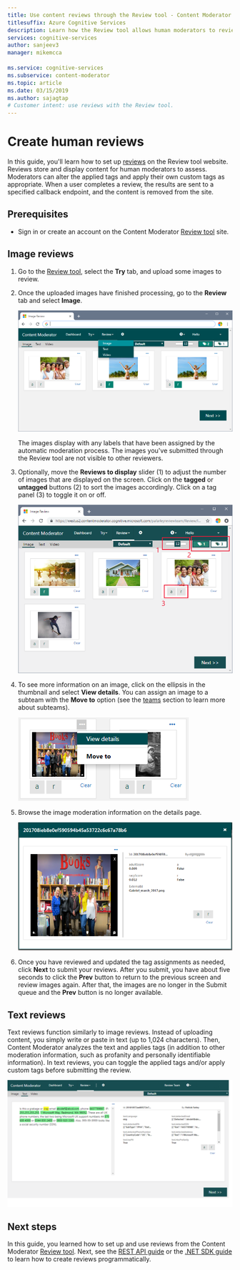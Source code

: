 ```yaml
---
title: Use content reviews through the Review tool - Content Moderator
titlesuffix: Azure Cognitive Services
description: Learn how the Review tool allows human moderators to review images in a web portal.
services: cognitive-services
author: sanjeev3
manager: mikemcca

ms.service: cognitive-services
ms.subservice: content-moderator
ms.topic: article
ms.date: 03/15/2019
ms.author: sajagtap
# Customer intent: use reviews with the Review tool.
---
```


# Create human reviews

In this guide, you'll learn how to set up [reviews](./review-api.md#reviews) on the Review tool website. Reviews store and display content for human moderators to assess. Moderators can alter the applied tags and apply their own custom tags as appropriate. When a user completes a review, the results are sent to a specified callback endpoint, and the content is removed from the site.

## Prerequisites

- Sign in or create an account on the Content Moderator [Review tool](https://contentmoderator.cognitive.microsoft.com/) site.

## Image reviews

1. Go to the [Review tool](https://contentmoderator.cognitive.microsoft.com/), select the **Try** tab, and upload some images to review.
1. Once the uploaded images have finished processing, go to the **Review** tab and select **Image**.

    ![Chrome browser showing the review tool with the Review Image option highlighted](images/review-images-1.png)

    The images display with any labels that have been assigned by the automatic moderation process. The images you've submitted through the Review tool are not visible to other reviewers.

1. Optionally, move the **Reviews to display** slider (1) to adjust the number of images that are displayed on the screen. Click on the **tagged** or **untagged** buttons (2) to sort the images accordingly. Click on a tag panel (3) to toggle it on or off.

    ![Chrome browser showing the Review tool with tagged images for review](images/review-images-2.png)

1. To see more information on an image, click on the ellipsis in the thumbnail and select **View details**. You can assign an image to a subteam with the **Move to** option (see the [teams](./configure.md#manage-team-and-subteams) section to learn more about subteams).

    ![An image with the View details option highlighted](images/review-images-3.png)

1. Browse the image moderation information on the details page.

    ![An image with moderation details listed in an separate pane](images/review-images-4.png)

1. Once you have reviewed and updated the tag assignments as needed, click **Next** to submit your reviews. After you submit, you have about five seconds to click the **Prev** button to return to the previous screen and review images again. After that, the images are no longer in the Submit queue and the **Prev** button is no longer available.

## Text reviews

Text reviews function similarly to image reviews. Instead of uploading content, you simply write or paste in text (up to 1,024 characters). Then, Content Moderator analyzes the text and applies tags (in addition to other moderation information, such as profanity and personally identifiable information). In text reviews, you can toggle the applied tags and/or apply custom tags before submitting the review.

![Screenshot of the review tool showing flagged text in a Chrome browser window](../images/reviewresults_text.png)

## Next steps

In this guide, you learned how to set up and use reviews from the Content Moderator [Review tool](https://contentmoderator.cognitive.microsoft.com). Next, see the [REST API guide](./try-review-api-review.md) or the [.NET SDK guide](./moderation-reviews-quickstart-dotnet.md) to learn how to create reviews programmatically.